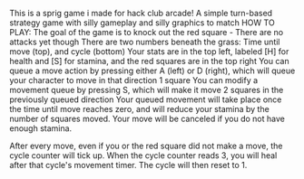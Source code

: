 This is a sprig game i made for hack club arcade!
A simple turn-based strategy game with silly gameplay and silly graphics to match
HOW TO PLAY:
The goal of the game is to knock out the red square - There are no attacks yet though
There are two numbers beneath the grass: Time until move (top), and cycle (bottom)
Your stats are in the top left, labeled [H] for health and [S] for stamina, and the red squares are in the top right
You can queue a move action by pressing either A (left) or D (right), which will queue your character to move in that direction 1 square
You can modify a movement queue by pressing S, which will make it move 2 squares in the previously queued direction
Your queued movement will take place once the time until move reaches zero, and will reduce your stamina by the number of squares moved. Your move will be canceled if you do not have enough stamina.

After every move, even if you or the red square did not make a move, the cycle counter will tick up. When the cycle counter reads 3, you will heal after that cycle's movement timer. The cycle will then reset to 1.

